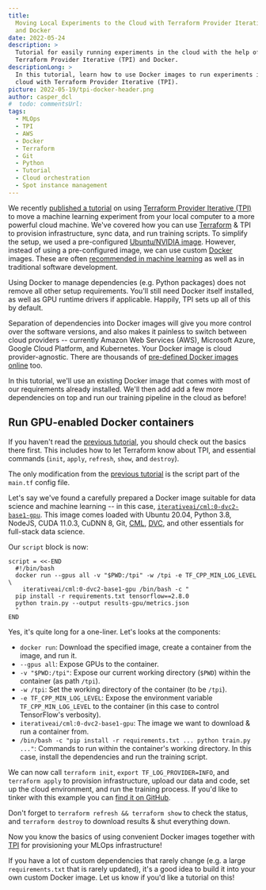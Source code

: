 ```yaml
---
title:
  Moving Local Experiments to the Cloud with Terraform Provider Iterative (TPI)
  and Docker
date: 2022-05-24
description: >
  Tutorial for easily running experiments in the cloud with the help of
  Terraform Provider Iterative (TPI) and Docker.
descriptionLong: >
  In this tutorial, learn how to use Docker images to run experiments in the
  cloud with Terraform Provider Iterative (TPI).
picture: 2022-05-19/tpi-docker-header.png
author: casper_dcl
#  todo: commentsUrl:
tags:
  - MLOps
  - TPI
  - AWS
  - Docker
  - Terraform
  - Git
  - Python
  - Tutorial
  - Cloud orchestration
  - Spot instance management
---
```


We recently [published a tutorial][bees-part-1] on using [Terraform Provider
Iterative (TPI)][tpi] to move a machine learning experiment from your local
computer to a more powerful cloud machine. We've covered how you can use
[Terraform](https://www.terraform.io) & TPI to provision infrastructure, sync
data, and run training scripts. To simplify the setup, we used a pre-configured
[Ubuntu/NVIDIA image](https://registry.terraform.io/providers/iterative/iterative/latest/docs/resources/task#machine-image).
However, instead of using a pre-configured image, we can use custom
[Docker](https://www.docker.com) images. These are often
[recommended in machine learning](https://aws.amazon.com/blogs/opensource/why-use-docker-containers-for-machine-learning-development/)
as well as in traditional software development.

[bees-part-1]: /blog/local-experiments-to-the-cloud-with-tpi
[tpi]: https://github.com/iterative/terraform-provider-iterative

<admon type="info">

Using Docker to manage dependencies (e.g. Python packages) does not remove all
other setup requirements. You'll still need Docker itself installed, as well as
GPU runtime drivers if applicable. Happily, TPI sets up all of this by default.

</admon>

Separation of dependencies into Docker images will give you more control over
the software versions, and also makes it painless to switch between cloud
providers -- currently Amazon Web Services (AWS), Microsoft Azure, Google Cloud
Platform, and Kubernetes. Your Docker image is cloud provider-agnostic. There
are thousands of [pre-defined Docker images online](https://hub.docker.com/)
too.

In this tutorial, we'll use an existing Docker image that comes with most of our
requirements already installed. We'll then add add a few more dependencies on
top and run our training pipeline in the cloud as before!

## Run GPU-enabled Docker containers

<admon type="warn">

If you haven't read the [previous tutorial][bees-part-1], you should check out
the basics there first. This includes how to let Terraform know about TPI, and
essential commands (`init`, `apply`, `refresh`, `show`, and `destroy`).

</admon>

The only modification from the [previous tutorial][bees-part-1] is the script
part of the `main.tf` config file.

Let's say we've found a carefully prepared a Docker image suitable for data
science and machine learning -- in this case,
[`iterativeai/cml:0-dvc2-base1-gpu`](https://cml.dev/doc/self-hosted-runners#docker-images).
This image comes loaded with Ubuntu 20.04, Python 3.8, NodeJS, CUDA 11.0.3,
CuDNN 8, Git, [CML](https://cml.dev), [DVC](https://dvc.org), and other
essentials for full-stack data science.

Our `script` block is now:

```hcl
script = <<-END
  #!/bin/bash
  docker run --gpus all -v "$PWD:/tpi" -w /tpi -e TF_CPP_MIN_LOG_LEVEL \
    iterativeai/cml:0-dvc2-base1-gpu /bin/bash -c "
  pip install -r requirements.txt tensorflow==2.8.0
  python train.py --output results-gpu/metrics.json
  "
END
```

Yes, it's quite long for a one-liner. Let's looks at the components:

- `docker run`: Download the specified image, create a container from the image,
  and run it.
- `--gpus all`: Expose GPUs to the container.
- `-v "$PWD:/tpi"`: Expose our current working directory (`$PWD`) within the
  container (as path `/tpi`).
- `-w /tpi`: Set the working directory of the container (to be `/tpi`).
- `-e TF_CPP_MIN_LOG_LEVEL`: Expose the environment variable
  `TF_CPP_MIN_LOG_LEVEL` to the container (in this case to control TensorFlow's
  verbosity).
- `iterativeai/cml:0-dvc2-base1-gpu`: The image we want to download & run a
  container from.
- `/bin/bash -c "pip install -r requirements.txt ... python train.py ..."`:
  Commands to run within the container's working directory. In this case,
  install the dependencies and run the training script.

We can now call `terraform init`, `export TF_LOG_PROVIDER=INFO`, and
`terraform apply` to provision infrastructure, upload our data and code, set up
the cloud environment, and run the training process. If you'd like to tinker
with this example you can
[find it on GitHub](https://github.com/iterative/blog-tpi-bees/tree/docker).

<admon type="tip">

Don't forget to `terraform refresh && terraform show` to check the status, and
`terraform destroy` to download results & shut everything down.

</admon>

Now you know the basics of using convenient Docker images together with
[TPI][tpi] for provisioning your MLOps infrastructure!

<admon type="tip">

If you have a lot of custom dependencies that rarely change (e.g. a large
`requirements.txt` that is rarely updated), it's a good idea to build it into
your own custom Docker image. Let us know if you'd like a tutorial on this!

</admon>
